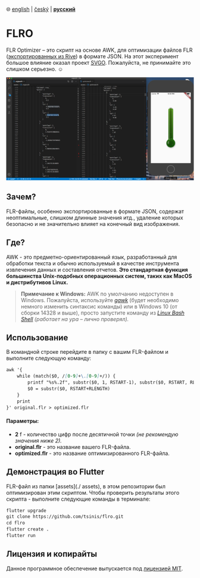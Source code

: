 :globe_with_meridians:  [english](README.md)    |   [český](README.cz.md)    |   **<u>русский</u>**

# FLRO

FLR Optimizer – это скрипт на основе AWK, для оптимизации файлов FLR ([экспортированных из Rive](https://rive.app)) в формате JSON. На этот эксперимент большое влияние оказал проект [SVGO](https://github.com/svg/svgo/blob/master/README.ru.md). Пожалуйста, не принимайте это слишком серьезно. :relaxed:

![Снимок экрана](screenshot.png)

## Зачем?
FLR-файлы, особенно экспортированные в формате JSON, содержат неоптимальные, слишком длинные значения итд., удаление которых безопасно и не значителъно влияет на конечный вид изображения.

## Где?
AWK - это предметно-ориентированный язык, разработанный для обработки текста и обычно используемый в качестве инструмента извлечения данных и составления отчетов. **Это стандартная функция большинства Unix-подобных операционных систем, таких как MacOS и дистрибутивов Linux.**
> **Примечание к Windows:** AWK по умолчанию недоступен в Windows. Пожалуйста, используйте [*gawk*](http://gnuwin32.sourceforge.net/packages/gawk.htm) (будет необходимо немного изменить синтаксис команды) или в Windows 10 (от сборки 14328 и выше), просто запустите команду из [*Linux Bash Shell*](https://docs.microsoft.com/ru-ru/windows/wsl/install-win10) *(работает на ура – лично проверял).*

## Использование

В командной строке перейдите в папку с вашим FLR-файлом и выполните следующую команду:
````markdown
awk '{
    while (match($0, /[0-9]+\.[0-9]+/)) {
        printf "%s%.2f", substr($0, 1, RSTART-1), substr($0, RSTART, RLENGTH)
        $0 = substr($0, RSTART+RLENGTH)
    }
    print
}' original.flr > optimized.flr
````
#### Параметры:
* **2** f - количество цифр после десятичной точки *(не рекомендую значения ниже 2).*
* **original.flr** - это название вашего FLR-файла.
* **optimized.flr** - это название оптимизированного FLR-файла.

## Демонстрация во Flutter
FLR-файл из папки [assets](./ assets), в этом репозитории был оптимизирован этим скриптом. Чтобы проверить результаты этого скрипта - выполните следующие команды в терминале:
````markdown
flutter upgrade
git clone https://github.com/tsinis/flro.git
cd flro
flutter create .
flutter run
````

## Лицензия и копирайты
Данное программное обеспечение выпускается под [лицензией MIT](./LICENSE).